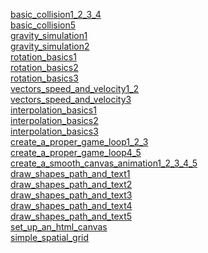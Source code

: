 [basic_collision1_2_3_4](https://letrungphong.github.io/Game-developer-training/phase1/basic_game_math_and_physics/basic_collision/ex1_2_3_4/index.html)<br>
[basic_collision5](https://letrungphong.github.io/Game-developer-training/phase1/basic_game_math_and_physics/basic_collision/ex5/index.html)<br>
[gravity_simulation1](https://letrungphong.github.io/Game-developer-training/phase1/basic_game_math_and_physics/gravity_simulation/ex1/index.html)<br>
[gravity_simulation2](https://letrungphong.github.io/Game-developer-training/phase1/basic_game_math_and_physics/gravity_simulation/ex2/index.html)<br>
[rotation_basics1](https://letrungphong.github.io/Game-developer-training/phase1/basic_game_math_and_physics/rotation_basics/ex1/index.html)<br>
[rotation_basics2](https://letrungphong.github.io/Game-developer-training/phase1/basic_game_math_and_physics/rotation_basics/ex2/index.html)<br>
[rotation_basics3](https://letrungphong.github.io/Game-developer-training/phase1/basic_game_math_and_physics/rotation_basics/ex3/index.html)<br>
[vectors_speed_and_velocity1_2](https://letrungphong.github.io/Game-developer-training/phase1/basic_game_math_and_physics/vectors_speed_and_velocity/ex1_2/index.html)<br>
[vectors_speed_and_velocity3](https://letrungphong.github.io/Game-developer-training/phase1/basic_game_math_and_physics/vectors_speed_and_velocity/ex3/index.html)<br>
[interpolation_basics1](https://letrungphong.github.io/Game-developer-training/phase1/basic_game_math_and_physics/interpolation_basics/ex1/index.html)<br>
[interpolation_basics2](https://letrungphong.github.io/Game-developer-training/phase1/basic_game_math_and_physics/interpolation_basics/ex2/index.html)<br>
[interpolation_basics3](https://letrungphong.github.io/Game-developer-training/phase1/basic_game_math_and_physics/interpolation_basics/ex3/index.html)<br>
[create_a_proper_game_loop1_2_3](https://letrungphong.github.io/Game-developer-training/phase1/get_started_with_game_development/create_a_proper_game_loop/ex1_2_3/index.html)<br>
[create_a_proper_game_loop4_5](https://letrungphong.github.io/Game-developer-training/phase1/get_started_with_game_development/create_a_proper_game_loop/ex4_5/index.html)<br>
[create_a_smooth_canvas_animation1_2_3_4_5](https://letrungphong.github.io/Game-developer-training/phase1/get_started_with_game_development/create_a_smooth_canvas_animation/ex1_2_3_4_5/index.html)<br>
[draw_shapes_path_and_text1](https://letrungphong.github.io/Game-developer-training/phase1/get_started_with_game_development/draw_shapes_path_and_text/ex1/index.html)<br>
[draw_shapes_path_and_text2](https://letrungphong.github.io/Game-developer-training/phase1/get_started_with_game_development/draw_shapes_path_and_text/ex2/index.html)<br>
[draw_shapes_path_and_text3](https://letrungphong.github.io/Game-developer-training/phase1/get_started_with_game_development/draw_shapes_path_and_text/ex3/index.html)<br>
[draw_shapes_path_and_text4](https://letrungphong.github.io/Game-developer-training/phase1/get_started_with_game_development/draw_shapes_path_and_text/ex4/index.html)<br>
[draw_shapes_path_and_text5](https://letrungphong.github.io/Game-developer-training/phase1/get_started_with_game_development/draw_shapes_path_and_text/ex5/index.html)<br>
[set_up_an_html_canvas](https://letrungphong.github.io/Game-developer-training/phase1/get_started_with_game_development/set_up_an_html_canvas/ex/index.html)<br>
[simple_spatial_grid](https://letrungphong.github.io/Game-developer-training/practice/simple_spatial_grid/index.html)<br>